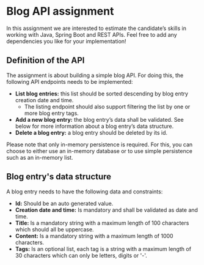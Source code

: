 # Blog API assignment
In this assignment we are interested to estimate the candidate’s skills in working with Java, Spring Boot and REST APIs.
Feel free to add any dependencies you like for your implementation!

## Definition of the API
The assignment is about building a simple blog API. For doing this, the following API endpoints needs to be implemented:
- **List blog entries:** this list should be sorted descending by blog entry creation date and time.
  - The listing endpoint should also support filtering the list by one or more blog entry tags.
- **Add a new blog entry:** the blog entry’s data shall be validated. See below for more information about a blog entry’s data structure.
- **Delete a blog entry:** a blog entry should be deleted by its id.

Please note that only in-memory persistence is required. For this, you can choose to either use an in-memory database or to use simple persistence such as an in-memory list.

## Blog entry's data structure 
A blog entry needs to have the following data and constraints:
-	**Id:** Should be an auto generated value.
-	**Creation date and time:** Is mandatory and shall be validated as date and time.
-	**Title:** Is a mandatory string with a maximum length of 100 characters which should all be uppercase.
-	**Content:** Is a mandatory string with a maximum length of 1000 characters.
-	**Tags:** Is an optional list, each tag is a string with a maximum length of 30 characters which can only be letters, digits or '-'.
